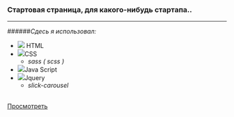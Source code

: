 ### Стартовая страница, для какого-нибудь стартапа..
___

######_Cдесь я использовал:_

* ![](html5.png) HTML
* ![](css.png)CSS
  * _sass ( scss )_
* ![](java-script.png)Java Script
* ![](jquery.png)Jquery
  * _slick-carousel_
  <br>
[Просмотреть](https://rizvandev.github.io/AXIT/)
